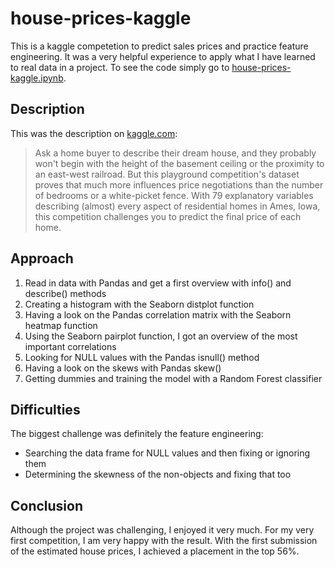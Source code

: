 # house-prices-kaggle

This is a kaggle competetion to predict sales prices and practice feature engineering. It was a very helpful experience to apply what I have learned to real data in a project. To see the code simply go to [house-prices-kaggle.ipynb](house-prices-kaggle.ipynb).

## Description
This was the description on [kaggle.com](https://www.kaggle.com):
>Ask a home buyer to describe their dream house, and they probably won't begin with the height of the basement ceiling or the proximity to an east-west railroad. But this playground competition's dataset proves that much more influences price negotiations than the number of bedrooms or a white-picket fence.
>With 79 explanatory variables describing (almost) every aspect of residential homes in Ames, Iowa, this competition challenges you to predict the final price of each home.
>

## Approach
1. Read in data with Pandas and get a first overview with info() and describe() methods
2. Creating a histogram with the Seaborn distplot function
3. Having a look on the Pandas correlation matrix with the Seaborn heatmap function
4. Using the Seaborn pairplot function, I got an overview of the most important correlations
5. Looking for NULL values with the Pandas isnull() method
6. Having a look on the skews with Pandas skew()
7. Getting dummies and training the model with a Random Forest classifier

## Difficulties
The biggest challenge was definitely the feature engineering:
- Searching the data frame for NULL values and then fixing or ignoring them
- Determining the skewness of the non-objects and fixing that too

## Conclusion
Although the project was challenging, I enjoyed it very much.  For my very first competition, I am very happy with the result. With the first submission of the estimated house prices, I achieved a placement in the top 56%.
